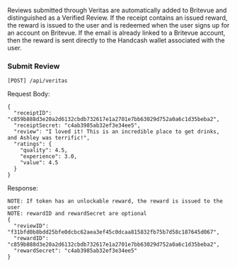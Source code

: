 Reviews submitted through Veritas are automatically added to Britevue and distinguished as a Verified Review. If the receipt contains an issued reward, the reward is issued to the user and is redeemed when the user signs up for an account on Britevue. If the email is already linked to a Britevue account, then the reward is sent directly to the Handcash wallet associated with the user. 

### Submit Review


`[POST] /api/veritas`

Request Body:
```
{
  "receiptID": "c859b888d3e20a2d6132cbdb732617e1a2701e7bb63029d752a0a6c1d35beba2",
  "receiptSecret: "c4ab3985ab32ef3e34ee5",
  "review": "I loved it! This is an incredible place to get drinks, and Ashley was terrific!",
  "ratings": {
    "quality": 4.5,
    "experience": 3.0,
    "value": 4.5
  }
}
```

Response:
```
NOTE: If token has an unlockable reward, the reward is issued to the user
NOTE: rewardID and rewardSecret are optional
{
  "reviewID": "f31bfd0b8bdd25bfe0dcbc62aea3ef45c0dcaa815832fb75b7d58c187645d067",
  "rewardID": "c859b888d3e20a2d6132cbdb732617e1a2701e7bb63029d752a0a6c1d35beba2",
  "rewardSecret": "c4ab3985ab32ef3e34ee5"
}
```
